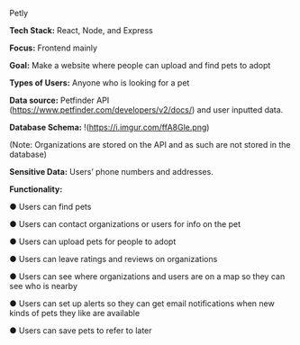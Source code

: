 ﻿

Petly

**Tech Stack:** React, Node, and Express

**Focus:** Frontend mainly

**Goal:** Make a website where people can upload and find pets to adopt

**Types of Users:** Anyone who is looking for a pet

**Data source:** Petfinder API (<https://www.petfinder.com/developers/v2/docs/>) and user inputted data.

**Database Schema:**
!(https://i.imgur.com/ffA8Gle.png)

(Note: Organizations are stored on the API and as such are not stored in the database)

**Sensitive Data:** Users’ phone numbers and addresses.

**Functionality:**

● Users can find pets

● Users can contact organizations or users for info on the pet

● Users can upload pets for people to adopt

● Users can leave ratings and reviews on organizations

● Users can see where organizations and users are on a map so they can see who is nearby

● Users can set up alerts so they can get email notifications when new kinds of pets they like are available

● Users can save pets to refer to later

